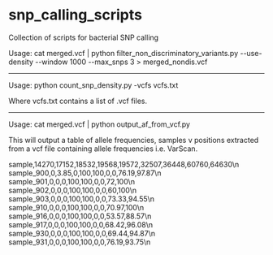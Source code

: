 snp_calling_scripts
===================

Collection of scripts for bacterial SNP calling

Usage: cat merged.vcf | python filter_non_discriminatory_variants.py --use-density --window 1000 --max_snps 3 > merged_nondis.vcf

------

Usage: python count_snp_density.py -vcfs vcfs.txt

Where vcfs.txt contains a list of .vcf files.

------

Usage: cat merged.vcf | python output_af_from_vcf.py

This will output a table of allele frequencies, samples v positions extracted from a vcf file containing allele frequencies i.e. VarScan.

sample,14270,17152,18532,19568,19572,32507,36448,60760,64630\n
sample_900,0,3.85,0,100,100,0,0,76.19,97.87\n
sample_901,0,0,0,100,100,0,0,72,100\n
sample_902,0,0,0,100,100,0,0,60,100\n
sample_903,0,0,0,100,100,0,0,73.33,94.55\n
sample_910,0,0,0,100,100,0,0,70.97,100\n
sample_916,0,0,0,100,100,0,0,53.57,88.57\n
sample_917,0,0,0,100,100,0,0,68.42,96.08\n
sample_930,0,0,0,100,100,0,0,69.44,94.87\n
sample_931,0,0,0,100,100,0,0,76.19,93.75\n

